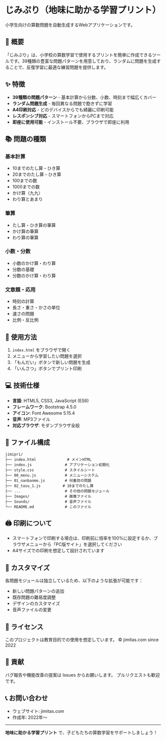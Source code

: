 # じみぷり（地味に助かる学習プリント）

小学生向けの算数問題を自動生成するWebアプリケーションです。

## 🎯 概要

「じみぷり」は、小学校の算数学習で使用するプリントを簡単に作成できるツールです。39種類の豊富な問題パターンを用意しており、ランダムに問題を生成することで、反復学習に最適な練習問題を提供します。

## ✨ 特徴

- **39種類の問題パターン** - 基本計算から分数、小数、時刻まで幅広くカバー
- **ランダム問題生成** - 毎回異なる問題で飽きずに学習
- **A4印刷対応** - どのデバイスからでも綺麗に印刷可能
- **レスポンシブ対応** - スマートフォンからPCまで対応
- **即座に使用可能** - インストール不要、ブラウザで即座に利用

## 📚 問題の種類

### 基本計算
- 10までのたし算・ひき算
- 20までのたし算・ひき算
- 100までの数
- 1000までの数
- かけ算（九九）
- わり算とあまり

### 筆算
- たし算・ひき算の筆算
- かけ算の筆算
- わり算の筆算

### 小数・分数
- 小数のかけ算・わり算
- 分数の基礎
- 分数のかけ算・わり算

### 文章題・応用
- 時刻の計算
- 長さ・重さ・かさの単位
- 速さの問題
- 比例・反比例

## 🚀 使用方法

1. `index.html` をブラウザで開く
2. メニューから学習したい問題を選択
3. 「もんだい」ボタンで新しい問題を生成
4. 「いんさつ」ボタンでプリント印刷

## 💻 技術仕様

- **言語**: HTML5, CSS3, JavaScript (ES6)
- **フレームワーク**: Bootstrap 4.5.0
- **アイコン**: Font Awesome 5.15.4
- **音声**: MP3ファイル
- **対応ブラウザ**: モダンブラウザ全般

## 📁 ファイル構成

```
jimipri/
├── index.html              # メインHTML
├── index.js               # アプリケーション初期化
├── style.css              # スタイルシート
├── 00_menu.js             # メニューシステム
├── 01_nanbanme.js         # 何番目の問題
├── 02_tasu_1.js          # 10までのたし算
├── ...                    # その他の問題モジュール
├── Images/                # 画像ファイル
├── Sounds/                # 音声ファイル
└── README.md              # このファイル
```

## 🖨️ 印刷について

- スマートフォンで印刷する場合は、印刷前に倍率を100%に設定するか、ブラウザメニューから「PC版サイト」を選択してください
- A4サイズでの印刷を想定して設計されています

## 🎨 カスタマイズ

各問題モジュールは独立しているため、以下のような拡張が可能です：

- 新しい問題パターンの追加
- 既存問題の難易度調整
- デザインのカスタマイズ
- 音声ファイルの変更

## 📄 ライセンス

このプロジェクトは教育目的での使用を想定しています。
© jimitas.com since 2022

## 🤝 貢献

バグ報告や機能改善の提案は Issues からお願いします。
プルリクエストも歓迎です。

## 📞 お問い合わせ

- ウェブサイト: jimitas.com
- 作成年: 2022年〜

---

**地味に助かる学習プリント** で、子どもたちの算数学習をサポートしましょう！